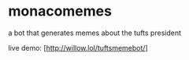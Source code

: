 # monacomemes
a bot that generates memes about the tufts president

live demo: [http://willow.lol/tuftsmemebot/]
